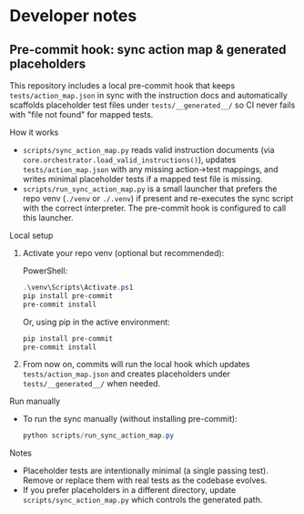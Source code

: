 Developer notes
===============

Pre-commit hook: sync action map & generated placeholders
-------------------------------------------------------
This repository includes a local pre-commit hook that keeps `tests/action_map.json` in sync with the instruction docs and automatically scaffolds placeholder test files under `tests/__generated__/` so CI never fails with "file not found" for mapped tests.

How it works
- `scripts/sync_action_map.py` reads valid instruction documents (via `core.orchestrator.load_valid_instructions()`), updates `tests/action_map.json` with any missing action→test mappings, and writes minimal placeholder tests if a mapped test file is missing.
- `scripts/run_sync_action_map.py` is a small launcher that prefers the repo venv (`./venv` or `./.venv`) if present and re-executes the sync script with the correct interpreter. The pre-commit hook is configured to call this launcher.

Local setup
1. Activate your repo venv (optional but recommended):

   PowerShell:
   ```powershell
   .\venv\Scripts\Activate.ps1
   pip install pre-commit
   pre-commit install
   ```

   Or, using pip in the active environment:
   ```powershell
   pip install pre-commit
   pre-commit install
   ```

2. From now on, commits will run the local hook which updates `tests/action_map.json` and creates placeholders under `tests/__generated__/` when needed.

Run manually
- To run the sync manually (without installing pre-commit):

  ```powershell
  python scripts/run_sync_action_map.py
  ```

Notes
- Placeholder tests are intentionally minimal (a single passing test). Remove or replace them with real tests as the codebase evolves.
- If you prefer placeholders in a different directory, update `scripts/sync_action_map.py` which controls the generated path.

